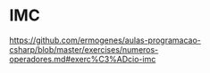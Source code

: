 # IMC
https://github.com/ermogenes/aulas-programacao-csharp/blob/master/exercises/numeros-operadores.md#exerc%C3%ADcio-imc
